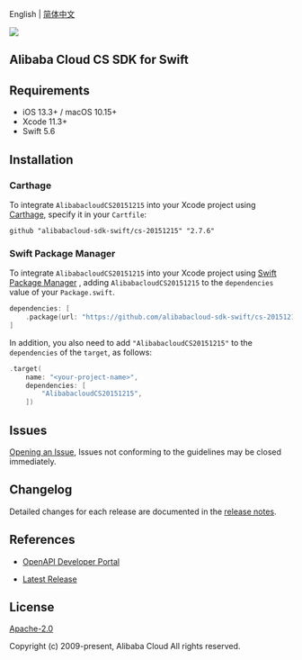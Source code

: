 English | [简体中文](README-CN.md)

![](https://aliyunsdk-pages.alicdn.com/icons/AlibabaCloud.svg)

## Alibaba Cloud CS SDK for Swift

## Requirements

- iOS 13.3+ / macOS 10.15+
- Xcode 11.3+
- Swift 5.6

## Installation

### Carthage

To integrate `AlibabacloudCS20151215` into your Xcode project using [Carthage](https://github.com/Carthage/Carthage), specify it in your `Cartfile`:

```ogdl
github "alibabacloud-sdk-swift/cs-20151215" "2.7.6"
```

### Swift Package Manager

To integrate `AlibabacloudCS20151215` into your Xcode project using [Swift Package Manager](https://swift.org/package-manager/) , adding `AlibabacloudCS20151215` to the `dependencies` value of your `Package.swift`.

```swift
dependencies: [
    .package(url: "https://github.com/alibabacloud-sdk-swift/cs-20151215.git", from: "2.7.6")
]
```

In addition, you also need to add `"AlibabacloudCS20151215"` to the `dependencies` of the `target`, as follows:

```swift
.target(
    name: "<your-project-name>",
    dependencies: [
        "AlibabacloudCS20151215",
    ])
```

## Issues

[Opening an Issue](https://github.com/alibabacloud-sdk-swift/cs-20151215/issues/new), Issues not conforming to the guidelines may be closed immediately.

## Changelog

Detailed changes for each release are documented in the [release notes](./ChangeLog.txt).

## References

* [OpenAPI Developer Portal](https://next.api.alibabacloud.com/home)
- [Latest Release](https://github.com/alibabacloud-sdk-swift/cs-20151215)

## License

[Apache-2.0](http://www.apache.org/licenses/LICENSE-2.0)

Copyright (c) 2009-present, Alibaba Cloud All rights reserved.
